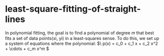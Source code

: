 # least-square-fitting-of-straight-lines

In polynomial fitting, the goal is to find a polynomial of degree 𝑚
that best fits a set of data points(xi, yi) in a least-squares sense.
To do this, we set up a system of equations where the polynomial:
$\ p(x) = c_0 + c_1 x + c_2 x^2 + \cdots + c_m x^m \$